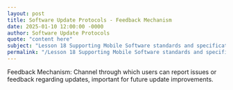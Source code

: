 ```yaml
---
layout: post
title: Software Update Protocols - Feedback Mechanism
date: 2025-01-10 12:00:00 -0000
author: Software Update Protocols
quote: "content here"
subject: "Lesson 18 Supporting Mobile Software standards and specifications"
permalink: "/Lesson 18 Supporting Mobile Software standards and specifications/Software Update Protocols/Software Update Protocols - Feedback Mechanism"
---
```


Feedback Mechanism: Channel through which users can report issues or feedback regarding updates, important for future update improvements.
